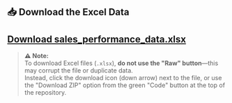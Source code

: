 ## 📥 Download the Excel Data

[Download sales_performance_data.xlsx](data/sales_performance_data.xlsx)
---
> **⚠ Note:**  
> To download Excel files (`.xlsx`), **do not use the "Raw" button**—this may corrupt the file or duplicate data.  
> Instead, click the download icon (down arrow) next to the file, or use the "Download ZIP" option from the green "Code" button at the top of the repository.
